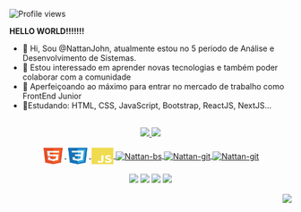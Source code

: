 ![Profile views](https://gpvc.arturio.dev/NattanJohn)

**HELLO WORLD!!!!!!!**<br/>

- 👋 Hi, Sou @NattanJohn, atualmente estou no 5 periodo de Análise e Desenvolvimento de Sistemas.
- 👀 Estou interessado em aprender novas tecnologias e também poder colaborar com a comunidade
- 🚀 Aperfeiçoando ao máximo para entrar no mercado de trabalho como FrontEnd Junior
- 🌱Estudando: HTML, CSS, JavaScript, Bootstrap, ReactJS, NextJS...
</br>
<div align="center">
  <a href="https://github.com/NattanJohn">
  <img height="170cm" src="https://github-readme-stats.vercel.app/api?username=NattanJohn&show_icons=true&theme=cobalt&include_all_commits=true&count_private=true"/>
  <img height="170cm" src="https://github-readme-stats.vercel.app/api/top-langs/?username=NattanJohn&layout=compact&langs_count=7&theme=cobalt"/>
</div>
<div align = "center" style="display: inline_block"><br>
  <img align="center" alt="Nattan-HTML" height="30" width="40" src="https://raw.githubusercontent.com/devicons/devicon/master/icons/html5/html5-original.svg">
  <img align="center" alt="Nattan-CSS" height="30" width="40" src="https://raw.githubusercontent.com/devicons/devicon/master/icons/css3/css3-original.svg">
  <img align="center" alt="Nattan-Js" height="30" width="40" src="https://raw.githubusercontent.com/devicons/devicon/master/icons/javascript/javascript-plain.svg">
  <img align="center" alt="Nattan-bs" height="30" width="40"  src="https://cdn.jsdelivr.net/gh/devicons/devicon/icons/bootstrap/bootstrap-plain.svg"/>
  <img align="center" alt="Nattan-git" height="30" width="40" src="https://cdn.jsdelivr.net/gh/devicons/devicon/icons/git/git-original.svg" />
  <img align="center" alt="Nattan-git" height="30" width="40" src="https://cdn.jsdelivr.net/gh/devicons/devicon/icons/react/react-original.svg"/>
  <br/>
</div>
<br/>
<div align = "center">
  <a href="https://instagram.com/natte_john" target="_blank"><img src="https://img.shields.io/badge/-Instagram-%23E4405F?style=for-the-          badge&logo=instagram&logoColor=white" target="_blank"></a>
  <a href = "mailto:nattanjhon123@gmail.com"><img src="https://img.shields.io/badge/-Gmail-%23333?style=for-the-badge&logo=gmail&logoColor=white" target="_blank"></a>
  <a href="https://www.linkedin.com/in/nattan-john-267a31219/" target="_blank"><img src="https://img.shields.io/badge/-LinkedIn-%230077B5?style=for-the-badge&logo=linkedin&logoColor=white" target="_blank"></a>
  <a href = "https://wa.me/5569984768248" target="_blank"><img src="https://img.shields.io/badge/WhatsApp-25D366?style=for-the-badge&logo=whatsapp&logoColor=white" target="_blank"></a>
</div><br/>
  
<div align="right">
  <img height="81cm"
    src="https://raw.githubusercontent.com/cshum/imagor/master/testdata/dancing-banana.gif"/>
</div>
